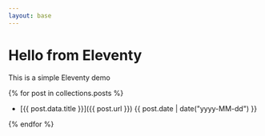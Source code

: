 ```yaml
---
layout: base
---
```


# Hello from Eleventy

This is a simple Eleventy demo

{% for post in collections.posts %}
- [{{ post.data.title }}]({{ post.url }}) {{ post.date | date("yyyy-MM-dd") }}

{% endfor %}